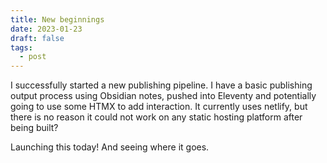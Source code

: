 ```yaml
---
title: New beginnings
date: 2023-01-23
draft: false
tags: 
  - post
---
```


I successfully started a new publishing pipeline. I have a basic publishing output process using Obsidian notes, pushed into Eleventy and potentially going to use some HTMX to add interaction. It currently uses netlify, but there is no reason it could not work on any static hosting platform after being built?

Launching this today! And seeing where it goes.
